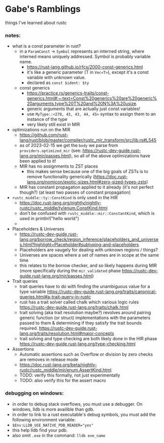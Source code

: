 # Gabe's Ramblings
 things I've learned about rustc

### notes:
- what is a const parameter in rust?  
  - in a `ParamConst` -> `Symbol` represents an interned string, where interned means uniquely addressed. Symbol is probably variable name.
    - https://rust-lang.github.io/rfcs/2000-const-generics.html
    - it's like a generic parameter (T in `Vec<T>`), except it's a const variable with unknown value. 
    - declared as `const $ident: $ty`
  - const generics
    - https://practice.rs/generics-traits/const-generics.html#:~:text=Const%20generics%20are%20generic%20arguments,type%20T%20and%20N%3A%20usize.
    - generic arguments that are actually just const variables!
    - use `MyType::<278, 43, 43, 44, 45>` syntax to assign them to an instance of the type
    - very likely still exist in MIR
- optimizations run on the MIR
  - https://github.com/rust-lang/rust/blob/master/compiler/rustc_mir_transform/src/lib.rs#L545
  - as of 2023-02-15 we get the `body` we parse from `providers.optimized_mir` (see: https://rustc-dev-guide.rust-lang.org/mir/passes.html), so all of the above optimizations have been applied to it!
  - MIR has no assignments to ZST places
    - this makes sense because one of the big goals of ZSTs is to remove functionality generically (https://doc.rust-lang.org/nomicon/exotic-sizes.html#zero-sized-types-zsts)
  - MIR has constant propagation applied to it already (it's not perfect though?) (at least two passes of constant propagation)
- `rustc_middle::ty::ConstKind` is only used in the HIR
  - https://doc.rust-lang.org/nightly/nightly-rustc/rustc_middle/ty/enum.ConstKind.html
  - don't be confused with `rustc_middle::mir::ConstantKind`, which is used in println!("hello world")
  - 
- Placeholders & Universes
  - https://rustc-dev-guide.rust-lang.org/borrow_check/region_inference/placeholders_and_universes.html?highlight=Placeholder#subtyping-and-placeholders
  - Placeholders are vaugely for dealing with unknown regions / things?
  - Universes are spaces where a set of names are in scope at the same time
  - this relates to the borrow checker, and so likely happens during MIR (more specifically during the `mir_validated` phase https://rustc-dev-guide.rust-lang.org/mir/passes.html)
- Trait queries
  - trait queries have to do with finding the unambiguous value for a type variable https://rustc-dev-guide.rust-lang.org/traits/canonical-queries.html#a-trait-query-in-rustc
  - rust has a trait solver called chalk which various logic rules https://rustc-dev-guide.rust-lang.org/traits/chalk.html 
  - trait solving (aka trait resolution maybe?) revolves around pairing generic function (or struct) implementations with the parameters passed to them & determining if they satisfy the trait bounds required. https://rustc-dev-guide.rust-lang.org/traits/resolution.html#major-concepts
  - trait solving and type checking are both likely done in the HIR phase https://rustc-dev-guide.rust-lang.org/type-checking.html
- Assertions
  - Automatic assertions such as Overflow or division by zero checks are removes in release mode
  - https://doc.rust-lang.org/beta/nightly-rustc/rustc_middle/mir/enum.AssertKind.html
  - TODO: verify this formally, not just experimentally
  - TODO: also verify this for the assert macro
  
### debugging on windows:
- in order to debug stack overflows, you must use a debugger. On windows, lldb is more availible than gdb.
- in order to link to a rust executable's debug symbols, you must add the following environment variable:
- `$Env:LLDB_USE_NATIVE_PDB_READER="yes"`
- this help lldb find your pdb.
- also omit `.exe` in the command: `lldb exe_name`
